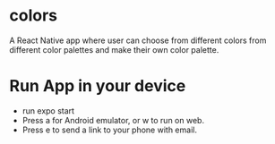 # colors
A React Native app where user can choose from different colors from different color palettes and make their own color palette.

# Run App in your device

* run expo start
* Press a for Android emulator, or w to run on web.
* Press e to send a link to your phone with email.

